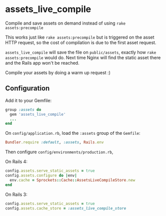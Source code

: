 assets_live_compile
===================
Compile and save assets on demand instead of using `rake assets:precompile`

This works just like `rake assets:precompile` but is triggered on the asset HTTP request, so the cost of compilation is due to the first asset request.

`assets_live_compile` will save the file on `public/assets`, exactly how `rake assets:precompile` would do. Next time Nginx will find the static asset there and the Rails app won't be reached.

Compile your assets by doing a warm up request :)

Configuration
-------------
Add it to your Gemfile:
```ruby
group :assets do
  gem 'assets_live_compile'
  ...
end
```

On `config/application.rb`, load the `:assets` group of the `Gemfile`:
```ruby
Bundler.require :default, :assets, Rails.env
```

Then configure `config/environments/production.rb`,

On Rails 4:
```ruby
config.assets.serve_static_assets = true
config.assets.configure do |env|
  env.cache = Sprockets::Cache::AssetsLiveCompileStore.new
end
```

On Rails 3:
```ruby
config.assets.serve_static_assets = true
config.assets.cache_store = :assets_live_compile_store
```

